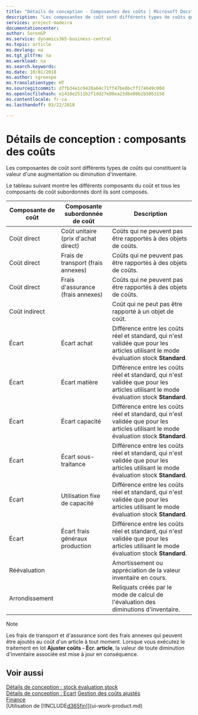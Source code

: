 ```yaml
---
title: "Détails de conception - Composantes des coûts | Microsoft Docs"
description: "Les composantes de coût sont différents types de coûts qui constituent la valeur d'une augmentation ou diminution d'inventaire."
services: project-madeira
documentationcenter: 
author: SorenGP
ms.service: dynamics365-business-central
ms.topic: article
ms.devlang: na
ms.tgt_pltfrm: na
ms.workload: na
ms.search.keywords: 
ms.date: 10/01/2018
ms.author: sgroespe
ms.translationtype: HT
ms.sourcegitcommit: d7fb34e1c9428a64c71ff47be8bcff174649c00d
ms.openlocfilehash: e1410e2511b2f1dd27e80ea23d6e08b2b5063158
ms.contentlocale: fr-ca
ms.lasthandoff: 03/22/2018

---
```

# <a name="design-details-cost-components"></a>Détails de conception : composants des coûts
Les composantes de coût sont différents types de coûts qui constituent la valeur d'une augmentation ou diminution d'inventaire.  

 Le tableau suivant montre les différents composants du coût et tous les composants de coût subordonnés dont ils sont composés.  

|Composante de coût|Composante subordonnée de coût|Description|  
|--------------------|--------------------------------|---------------------------------------|  
|Coût direct|Coût unitaire (prix d'achat direct)|Coûts qui ne peuvent pas être rapportés à des objets de coûts.|  
|Coût direct|Frais de transport (frais annexes)|Coûts qui ne peuvent pas être rapportés à des objets de coûts.|  
|Coût direct|Frais d'assurance (frais annexes)|Coûts qui ne peuvent pas être rapportés à des objets de coûts.|  
|Coût indirect||Coût qui ne peut pas être rapporté à un objet de coût.|  
|Écart|Écart achat|Différence entre les coûts réel et standard, qui n'est validée que pour les articles utilisant le mode évaluation stock **Standard**.|  
|Écart|Écart matière|Différence entre les coûts réel et standard, qui n'est validée que pour les articles utilisant le mode évaluation stock **Standard**.|  
|Écart|Écart capacité|Différence entre les coûts réel et standard, qui n'est validée que pour les articles utilisant le mode évaluation stock **Standard**.|  
|Écart|Écart sous-traitance|Différence entre les coûts réel et standard, qui n'est validée que pour les articles utilisant le mode évaluation stock **Standard**.|  
|Écart|Utilisation fixe de capacité|Différence entre les coûts réel et standard, qui n'est validée que pour les articles utilisant le mode évaluation stock **Standard**.|  
|Écart|Écart frais généraux production|Différence entre les coûts réel et standard, qui n'est validée que pour les articles utilisant le mode évaluation stock **Standard**.|  
|Réévaluation||Amortissement ou appréciation de la valeur inventaire en cours.|  
|Arrondissement||Reliquats créés par le mode de calcul de l'évaluation des diminutions d'inventaire.|  

> [!NOTE]  
>  Les frais de transport et d'assurance sont des frais annexes qui peuvent être ajoutés au coût d'un article à tout moment. Lorsque vous exécutez le traitement en lot **Ajuster coûts - Écr. article**, la valeur de toute diminution d'inventaire associée est mise à jour en conséquence.  

## <a name="see-also"></a>Voir aussi  
 [Détails de conception : stock évaluation stock](design-details-inventory-costing.md)   
 [Détails de conception : Ecart](design-details-variance.md) [Gestion des coûts ajustés](finance-manage-inventory-costs.md)  
 [Finance](finance.md)  
 [Utilisation de [!INCLUDE[d365fin](includes/d365fin_md.md)]](ui-work-product.md)  

